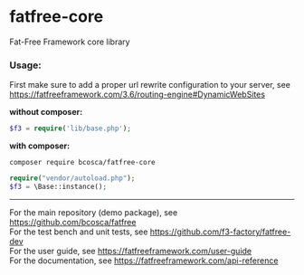 # fatfree-core
Fat-Free Framework core library

### Usage:

First make sure to add a proper url rewrite configuration to your server, see https://fatfreeframework.com/3.6/routing-engine#DynamicWebSites

**without composer:**

```php
$f3 = require('lib/base.php');
```

**with composer:**

```
composer require bcosca/fatfree-core
```

```php
require("vendor/autoload.php");
$f3 = \Base::instance();
```

---
For the main repository (demo package), see https://github.com/bcosca/fatfree  
For the test bench and unit tests, see https://github.com/f3-factory/fatfree-dev  
For the user guide, see https://fatfreeframework.com/user-guide  
For the documentation, see https://fatfreeframework.com/api-reference
